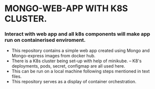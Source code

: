 # MONGO-WEB-APP WITH K8S CLUSTER. 
### Interact with web app and all k8s components will make app run on containerised enviroment. 

- This repository contains a simple web app created using Mongo and Mongo-express images from docker hub. 
- There is a K8s cluster being set-up with help of minikube. 
– K8's deployments, pods, secret, configmap are all used here. 
- This can be run on a local machine following steps mentioned in text files.
- This repository serves as a display of container orchestration. 
